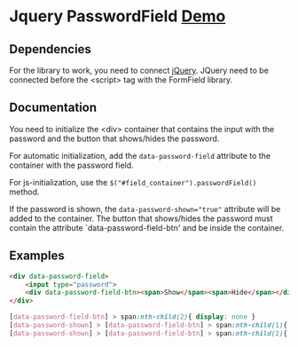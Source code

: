# Jquery PasswordField [Demo](https://prefect9.github.io/Jquery-PasswordField/demo/)
## Dependencies
For the library to work, you need to connect [jQuery](https://jquery.com/download/). JQuery need to be connected before the \<script\> tag with the FormField library.



## Documentation
You need to initialize the \<div\> container that contains the input with the password and the button that shows/hides the password.

For automatic initialization, add the `data-password-field` attribute to the container with the password field.

For js-initialization, use the `$("#field_container").passwordField()` method.

If the password is shown, the `data-password-shown="true"` attribute will be added to the container. The button that shows/hides the password must contain the attribute `data-password-field-btn' and be inside the container.



## Examples
```html
<div data-password-field>
    <input type="password">
    <div data-password-field-btn><span>Show</span><span>Hide</span></div>
</div>
```
```css
[data-password-field-btn] > span:nth-child(2){ display: none }
[data-password-shown] > [data-password-field-btn] > span:nth-child(1){ display: none }
[data-password-shown] > [data-password-field-btn] > span:nth-child(2){ display: block }
```
